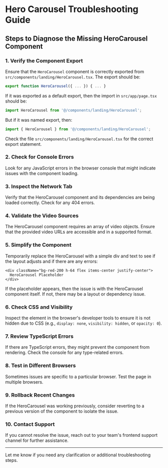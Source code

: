 # Hero Carousel Troubleshooting Guide

## Steps to Diagnose the Missing HeroCarousel Component

### 1. Verify the Component Export
Ensure that the `HeroCarousel` component is correctly exported from `src/components/landing/HeroCarousel.tsx`. The export should be:

```typescript
export function HeroCarousel({ ... }) { ... }
```

If it was exported as a default export, then the import in `src/app/page.tsx` should be:

```typescript
import HeroCarousel from '@/components/landing/HeroCarousel';
```

But if it was named export, then:

```typescript
import { HeroCarousel } from '@/components/landing/HeroCarousel';
```

Check the file `src/components/landing/HeroCarousel.tsx` for the correct export statement.

### 2. Check for Console Errors
Look for any JavaScript errors in the browser console that might indicate issues with the component loading.

### 3. Inspect the Network Tab
Verify that the HeroCarousel component and its dependencies are being loaded correctly. Check for any 404 errors.

### 4. Validate the Video Sources
The HeroCarousel component requires an array of video objects. Ensure that the provided video URLs are accessible and in a supported format.

### 5. Simplify the Component
Temporarily replace the HeroCarousel with a simple div and text to see if the layout adjusts and if there are any errors:

```tsx
<div className="bg-red-200 h-64 flex items-center justify-center">
  HeroCarousel Placeholder
</div>
```

If the placeholder appears, then the issue is with the HeroCarousel component itself. If not, there may be a layout or dependency issue.

### 6. Check CSS and Visibility
Inspect the element in the browser's developer tools to ensure it is not hidden due to CSS (e.g., `display: none`, `visibility: hidden`, or `opacity: 0`).

### 7. Review TypeScript Errors
If there are TypeScript errors, they might prevent the component from rendering. Check the console for any type-related errors.

### 8. Test in Different Browsers
Sometimes issues are specific to a particular browser. Test the page in multiple browsers.

### 9. Rollback Recent Changes
If the HeroCarousel was working previously, consider reverting to a previous version of the component to isolate the issue.

### 10. Contact Support
If you cannot resolve the issue, reach out to your team's frontend support channel for further assistance.

---

Let me know if you need any clarification or additional troubleshooting steps.